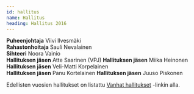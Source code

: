 ```yaml
---
id: hallitus
name: Hallitus
heading: Hallitus 2016
---
```


**Puheenjohtaja** 		  Viivi Ilvesmäki  
**Rahastonhoitaja** 		Sauli Nevalainen  
**Sihteeri** 				    Noora Vainio  
**Hallituksen jäsen** 	Atte Saarinen (VPJ)
**Hallituksen jäsen** 	Miika Heinonen  
**Hallituksen jäsen**		Veli-Matti Korpelainen  
**Hallituksen jäsen**		Panu Kortelainen
**Hallituksen jäsen**		Juuso Piskonen 


Edellisten vuosien hallitukset on listattu [Vanhat hallitukset](/vanhat_hallitukset/ "Vanhat hallitukset") -linkin alla.
